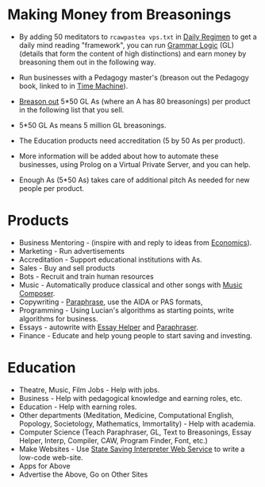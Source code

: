 # Making Money from Breasonings

* By adding 50 meditators to `rcawpastea vps.txt` in <A href="https://github.com/luciangreen/Daily-Regimen">Daily Regimen</a> to get a daily mind reading "framework", you can run <a href="https://github.com/luciangreen/Algorithm-Writer-with-Lists">Grammar Logic</a> (GL) (details that form the content of high distinctions) and earn money by breasoning them out in the following way.

* Run businesses with a Pedagogy master's (breason out the Pedagogy book, linked to in <a href="https://github.com/luciangreen/Time_Machine">Time Machine</a>).
* <a href="https://github.com/luciangreen/Text-to-Breasonings">Breason out</a> 5*50 GL As (where an A has 80 breasonings) per product in the following list that you sell.
* 5*50 GL As means 5 million GL breasonings.
* The Education products need accreditation (5 by 50 As per product).
* More information will be added about how to automate these businesses, using Prolog on a Virtual Private Server, and you can help.
* Enough As (5*50 As) takes care of additional pitch As needed for new people per product.

# Products

* Business Mentoring - (inspire with and reply to ideas from <a href="https://github.com/luciangreen/Lucian-Academy/tree/main/Books%2023%208%2022/ECONOMICS">Economics</a>).
* Marketing - Run advertisements
* Accreditation - Support educational institutions with As.
* Sales - Buy and sell products
* Bots - Recruit and train human resources
* Music - Automatically produce classical and other songs with <a href="https://github.com/luciangreen/Music-Composer">Music Composer</a>.
* Copywriting - <a href="https://github.com/luciangreen/Philosophy/blob/master/paraphraser1.pl">Paraphrase</a>, use the AIDA or PAS formats,
* Programming - Using Lucian's algorithms as starting points, write algorithms for business.
* Essays - autowrite with <a href="https://github.com/luciangreen/Essay-Helper">Essay Helper</a> and <a href="https://github.com/luciangreen/Philosophy/blob/master/paraphraser1.pl">Paraphraser</a>.
* Finance - Educate and help young people to start saving and investing.

# Education

* Theatre, Music, Film Jobs - Help with jobs.
* Business - Help with pedagogical knowledge and earning roles, etc.
* Education - Help with earning roles.
* Other departments (Meditation, Medicine, Computational English, Popology, Societology, Mathematics, Immortality) - Help with academia.
* Computer Science (Teach Paraphraser, GL, Text to Breasonings, Essay Helper, Interp, Compiler, CAW, Program Finder, Font, etc.)
* Make Websites - Use <a href="https://github.com/luciangreen/SSI">State Saving Interpreter Web Service</a> to write a low-code web-site.
* Apps for Above
* Advertise the Above, Go on Other Sites
